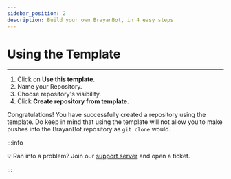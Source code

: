 ```yaml
---
sidebar_position: 2
description: Build your own BrayanBot, in 4 easy steps
---
```


# Using the Template

---

1. Click on **Use this template**.
2. Name your Repository.
3. Choose repository's visibility.
4. Click **Create repository from template**.

Congratulations! You have successfully created a repository using the template. Do keep in mind that using the template will not allow you to make pushes into the BrayanBot repository as `git clone` would.

:::info

💡 Ran into a problem? 
Join our [support server](https://brayanbot.dev/discord) and open a ticket.

:::